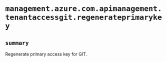 # `management.azure.com.apimanagement.tenantaccessgit.regenerateprimarykey`

## `summary`
Regenerate primary access key for GIT.


